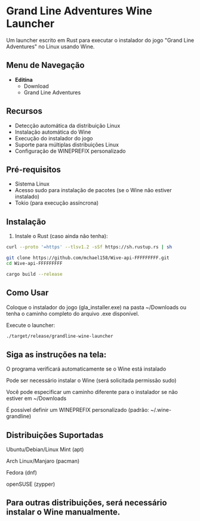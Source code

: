 # Grand Line Adventures Wine Launcher

Um launcher escrito em Rust para executar o instalador do jogo "Grand Line Adventures" no Linux usando Wine.

## Menu de Navegação
- **Editina**  
  - Download  
  - Grand Line Adventures  

## Recursos
- Detecção automática da distribuição Linux
- Instalação automática do Wine
- Execução do instalador do jogo
- Suporte para múltiplas distribuições Linux
- Configuração de WINEPREFIX personalizado

## Pré-requisitos
- Sistema Linux
- Acesso sudo para instalação de pacotes (se o Wine não estiver instalado)
- Tokio (para execução assíncrona)

## Instalação

1. Instale o Rust (caso ainda não tenha):
```bash
curl --proto '=https' --tlsv1.2 -sSf https://sh.rustup.rs | sh

git clone https://github.com/mchael158/Wive-api-FFFFFFFFF.git
cd Wive-api-FFFFFFFFF

cargo build --release
```

## Como Usar
Coloque o instalador do jogo (gla_installer.exe) na pasta ~/Downloads ou tenha o caminho completo do arquivo .exe disponível.

Execute o launcher:

```bash
./target/release/grandline-wine-launcher
```

## Siga as instruções na tela:

O programa verificará automaticamente se o Wine está instalado

Pode ser necessário instalar o Wine (será solicitada permissão sudo)

Você pode especificar um caminho diferente para o instalador se não estiver em ~/Downloads

É possível definir um WINEPREFIX personalizado (padrão: ~/.wine-grandline)

## Distribuições Suportadas
Ubuntu/Debian/Linux Mint (apt)

Arch Linux/Manjaro (pacman)

Fedora (dnf)

openSUSE (zypper)

## Para outras distribuições, será necessário instalar o Wine manualmente.
